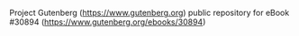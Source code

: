 Project Gutenberg (https://www.gutenberg.org) public repository for eBook #30894 (https://www.gutenberg.org/ebooks/30894)
